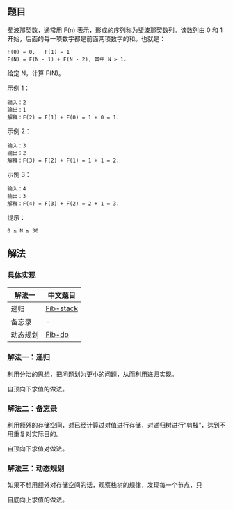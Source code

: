 ## 题目

斐波那契数，通常用 F(n) 表示，形成的序列称为斐波那契数列。该数列由 0 和 1 开始，后面的每一项数字都是前面两项数字的和。也就是：

```
F(0) = 0,   F(1) = 1
F(N) = F(N - 1) + F(N - 2), 其中 N > 1.
```

给定 N，计算 F(N)。
 

示例 1：
```
输入：2
输出：1
解释：F(2) = F(1) + F(0) = 1 + 0 = 1.
```

示例 2：
```
输入：3
输出：2
解释：F(3) = F(2) + F(1) = 1 + 1 = 2.
```
示例 3：
```
输入：4
输出：3
解释：F(4) = F(3) + F(2) = 2 + 1 = 3.
```

提示：
```
0 ≤ N ≤ 30
```

## 解法

### 具体实现

| 解法一   | 中文题目                                                                                       |
| -------- | ---------------------------------------------------------------------------------------------- |
| 递归     | [Fib-stack](https://github.com/whiteCcinn/leetcode-practice/blob/master/algorithm/Fib-stack.c) |
| 备忘录   | -                                                                                              |
| 动态规划 | [Fib-dp](https://github.com/whiteCcinn/leetcode-practice/blob/master/algorithm/Fib-dp.c)       |

### 解法一：递归

利用分治的思想，把问题划为更小的问题，从而利用递归实现。

自顶向下求值的做法。

### 解法二：备忘录

利用额外的存储空间，对已经计算过对值进行存储，对递归树进行“剪枝”，达到不用重复对实际目的。

自顶向下求值对做法。

### 解法三：动态规划

如果不想用额外对存储空间的话，观察栈树的规律，发现每一个节点，只

自底向上求值的做法。